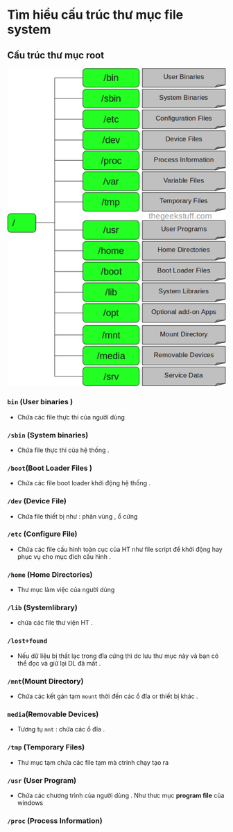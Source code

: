 # Tìm hiểu cấu trúc thư mục file system

## Cấu trúc thư mục root

![](./images/filesystem-structure.png)

### `bin` (User binaries )
 - Chứa các file thực thi của người dùng

### `/sbin` (System binaries)
 - Chứa file thực thi của hệ thống .

### `/boot`(Boot Loader Files )
 - Chứa các file boot loader khởi động hệ thống .

### `/dev` (Device File)
 - Chứa file thiết bị như : phân vùng , ổ cứng

### `/etc` (Configure File)
 - Chứa các file cấu hình toàn cục của HT như file script để khởi động hay phục vụ cho mục đích cấu hình .

### `/home` (Home Directories)
 - Thư mục làm việc của người dùng

### `/lib` (Systemlibrary)
 - chứa các file thư viện HT .

### `/lost+found`  
 - Nếu dữ liệu bị thất lạc trong đĩa cứng thì dc lưu thư mục này và bạn có thể đọc và giữ lại DL đã mất .

### `/mnt`(Mount Directory)
 - Chứa các kết gán tạm `mount` thời đến các ổ đĩa or thiết bị khác .

### `media`(Removable Devices)
 - Tương tụ `mnt` : chứa các ổ đĩa .

### `/tmp` (Temporary Files)
 - Thư mục tạm chứa các file tạm mà ctrinh chạy tạo ra

### `/usr` (User Program)
 - Chứa các chương trình của người dùng . Như thưc mục **program file** của windows

### `/proc` (Process Information)
